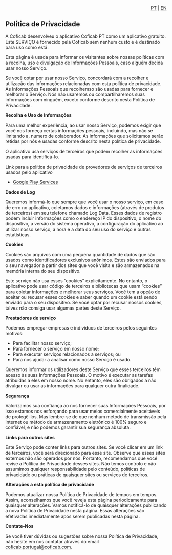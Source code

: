 <p style="text-align: right;">
  <a href="./README">PT</a> | <a href="./README_en">EN</a>
</p>

## Política de Privacidade
A Coficab desenvolveu o aplicativo Coficab PT como um aplicativo gratuito. Este SERVIÇO é fornecido pela Coficab sem nenhum custo e é destinado para uso como está.

Esta página é usada para informar os visitantes sobre nossas políticas com a recolha, uso e divulgação de Informações Pessoais, caso alguém decida usar nosso Serviço.

Se você optar por usar nosso Serviço, concordará com a recolher e utilização das informações relacionadas com esta política de privacidade. As Informações Pessoais que recolhemso são usadas para fornecer e melhorar o Serviço. Nós não usaremos ou compartilharemos suas informações com ninguém, exceto conforme descrito nesta Política de Privacidade.

**Recolha e Uso de Informações**

Para uma melhor experiência, ao usar nosso Serviço, podemos exigir que você nos forneça certas informações pessoais, incluindo, mas não se limitando a, numero de colaborador. As informações que solicitamos serão retidas por nós e usadas conforme descrito nesta política de privacidade.

O aplicativo usa serviços de terceiros que podem recolher as informações usadas para identificá-lo.

Link para a política de privacidade de provedores de serviços de terceiros usados ​​pelo aplicativo

*   [Google Play Services](https://www.google.com/policies/privacy/)

**Dados de Log**

Queremos informá-lo que sempre que você usar o nosso serviço, em caso de erro no aplicativo, coletamos dados e informações (através de produtos de terceiros) em seu telefone chamado Log Data. Esses dados de registro podem incluir informações como o endereço IP do dispositivo, o nome do dispositivo, a versão do sistema operativo, a configuração do aplicativo ao utilizar nosso serviço, a hora e a data do seu uso do serviço e outras estatísticas.

**Cookies**

Cookies são arquivos com uma pequena quantidade de dados que são usados ​​como identificadores exclusivos anônimos. Estes são enviados para o seu navegador a partir dos sites que você visita e são armazenados na memória interna do seu dispositivo.

Este serviço não usa esses “cookies” explicitamente. No entanto, o aplicativo pode usar código de terceiros e bibliotecas que usam “cookies” para coletar informações e melhorar seus serviços. Você tem a opção de aceitar ou recusar esses cookies e saber quando um cookie está sendo enviado para o seu dispositivo. Se você optar por recusar nossos cookies, talvez não consiga usar algumas partes deste Serviço.

**Prestadores de serviço**

Podemos empregar empresas e indivíduos de terceiros pelos seguintes motivos:

* Para facilitar nosso serviço;
* Para fornecer o serviço em nosso nome;
* Para executar serviços relacionados a serviços; ou
* Para nos ajudar a analisar como nosso Serviço é usado.

Queremos informar os utilizadores deste Serviço que esses terceiros têm acesso às suas Informações Pessoais. O motivo é executar as tarefas atribuídas a eles em nosso nome. No entanto, eles são obrigados a não divulgar ou usar as informações para qualquer outra finalidade.

**Segurança**

Valorizamos sua confiança ao nos fornecer suas Informações Pessoais, por isso estamos nos esforçando para usar meios comercialmente aceitáveis ​​de protegê-los. Mas lembre-se de que nenhum método de transmissão pela internet ou método de armazenamento eletrônico é 100% seguro e confiável, e não podemos garantir sua segurança absoluta.

**Links para outros sites**

Este Serviço pode conter links para outros sites. Se você clicar em um link de terceiros, você será direcionado para esse site. Observe que esses sites externos não são operados por nós. Portanto, recomendamos que você revise a Política de Privacidade desses sites. Não temos controlo e não assumimos qualquer responsabilidade pelo conteúdo, políticas de privacidade ou práticas de quaisquer sites ou serviços de terceiros.

**Alterações a esta política de privacidade**

Podemos atualizar nossa Política de Privacidade de tempos em tempos. Assim, aconselhamos que você reveja esta página periodicamente para quaisquer alterações. Vamos notificá-lo de quaisquer alterações publicando a nova Política de Privacidade nesta página. Essas alterações são efetivadas imediatamente após serem publicadas nesta página.

**Contate-Nos**

Se você tiver dúvidas ou sugestões sobre nossa Política de Privacidade, não hesite em nos contatar através do email coficab.portugal@coficab.com.
